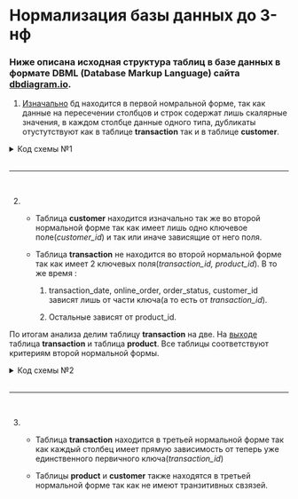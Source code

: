 # Нормализация базы данных до 3-нф

### Ниже описана исходная структура таблиц в базе данных в формате DBML (Database Markup Language) сайта [dbdiagram.io](https://dbdiagram.io/). 
1. [Изначально](https://dbdiagram.io/d/homework_1_step-65c626e8ac844320aecfe1fa) бд находится в первой номральной форме, так как данные на пересечении столбцов и строк содержат лишь скалярные значения, в каждом столбце данные одного типа, дубликаты отустутствуют как в таблице **transaction** так и в таблице **customer**.

<details>
<summary>Код схемы №1</summary>

```
Table transaction {
    transaction_id smallint [primary key]
    product_id smallint [primary key]
    customer_id smallint
    transaction_date date
    online_order binary
    order_status varchar(9)
    brand varchar(14)
    product_line varchar(8)
    product_class varchar(6)
    product_size varchar(6)
    list_price real
    standard_cost real
}
Table customer {
    customer_id smallint [primary key]
    first_name varchar(14)
    last_name varchar(19)
    gender varchar(6)
    DOB date
    job_title varchar(50)
    job_industry_category varchar(30)
    wealth_segment varchar(20)
    deceased_indicator varchar(1)
    owns_car varchar(3)
    address varchar(50)
    postcode smallint
    state varchar(20)
    country varchar(20)
    property_valuation smallint
}

Ref: "customer"."customer_id" < "transaction"."customer_id"
```

</details>

<br>

---

<br>

2.  * Таблица **customer** находится изначально так же во второй нормальной форме так как имеет лишь одно ключевое поле(*customer_id*) и так или иначе зависящие от него поля.

    * Таблица **transaction** не находится во второй нормальной форме так как имеет 2 ключевых поля(*transaction_id, product_id*). В то же время :

        1. transaction_date, online_order, order_status, customer_id зависят лишь от части ключа(а то есть от *transaction_id*).

        2. Остальные зависят от product_id.

По итогам анализа делим таблицу **transaction** на две. На [выходе](https://dbdiagram.io/d/homework_2_step-65c69433ac844320aed65050) таблица **transaction** и таблица **product**. Все таблицы соответствуют критериям второй нормальной формы.

<details>
    <summary>Код схемы №2</summary>

```
Table transaction {
    transaction_id smallint [primary key]
    product_id smallint
    customer_id smallint
    transaction_date date
    online_order binary
    order_status varchar(9)
}

Table product{
    product_id smallint [primary key]
    brand varchar(14)
    product_line varchar(8)
    product_class varchar(6)
    product_size varchar(6)
    list_price real
    standard_cost real
}

Table customer {
    customer_id smallint [primary key]
    first_name varchar(14)
    last_name varchar(19)
    gender varchar(6)
    DOB date
    job_title varchar(50)
    job_industry_category varchar(30)
    wealth_segment varchar(20)
    deceased_indicator varchar(1)
    owns_car varchar(3)
    address varchar(50)
    postcode smallint
    state varchar(20)
    country varchar(20)
    property_valuation smallint
}

Ref: "customer"."customer_id" < "transaction"."customer_id"

Ref: "product"."product_id" < "transaction"."product_id"
```

</details>


<br>

---

<br> 

3. 
    * Таблица **transaction** находится в третьей нормальной форме так как каждый столбец имеет прямую зависимость от теперь уже единственного первичного ключа(*transaction_id*)

    * Таблицы **product** и **customer** также находятся в третьей нормальной форме так как не имеют транзитивных свзязей.
    
